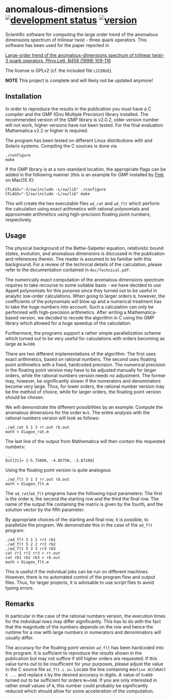 anomalous-dimensions [![development status](http://img.shields.io/badge/status-final--release-green.svg)](http://www.sciencedirect.com/science/article/pii/S0370269399005523) [![version](http://img.shields.io/badge/version-8.0-lightgrey.svg)](http://www.field-theory.org)
====================

Scientific software for computing the large order trend of the anomalous dimensions spectrum of trilinear twist - three quark operators. This software has been used for the paper reported in

[Large-order trend of the anomalous-dimensions spectrum of trilinear twist-3 quark operators, Phys.Lett. B458 (1999) 109-116](http://www.sciencedirect.com/science/article/pii/S0370269399005523)

The license is GPLv2 (cf. the included file `LICENSE`).

**NOTE** This project is complete and will likely not be updated anymore!

Installation
------------

In order to reproduce the results in the publication you must have a C compiler and the GMP (Gnu Multiple Precision) library installed. The recommended version of the GMP library is v2.0.2, older version number will not work, higher versions have not been tested. For the final evaluation Mathematica v2.2 or higher is required.

The program has been tested on different Linux distributions with and Solaris systems. Compiling the C sources is done via

    ./configure
    make

If the GMP library is at a non-standard location, the appropriate flags can be added in the following manner (this is an example for GMP installed by [Fink](http://finkproject.org) on MacOS X):

    CFLAGS="-I/sw/include -L/sw/lib" ./configure
    CFLAGS="-I/sw/include -L/sw/lib" make

This will create the two executable files `ad_rat` and `ad_flt` which perform the calculation using exact arithmetics with rational polynomials and approximate arithmetics using high-precision floating point numbers, respectively.

Usage
-----

The physical background of the Bethe-Salpeter equation, relativistic bound states, evolution, and anomalous dimensions is discussed in the publication and references therein. The reader is assumed to be familiar with this background. For a review of the technical details of the calculation, please refer to the documentation contained in `doc/Technical.pdf`.

The numerically exact computation of the anomalous dimensions spectrum requires to take recourse to some suitable basis - we have decided to use Appell polynomials for this purpose since they turned out to be useful in analytic low-order calculations. When going to larger orders `N`, however, the coefficients of the polynomials will blow up and a numerical treatment has to take the huge numbers into account. Such a calculation can only be performed with high-precision arithmetics. After writing a Mathematica-based version, we decided to recode the algorithm in C using the GMP library which allowed for a huge speedup of the calculation.

Furthermore, the programs support a rather simple parallelization scheme which turned out to be very useful for calculations with orders becoming as large as `N=500`.

There are two different implementations of the algorithm: The first uses exact arithmetics, based on rational numbers. The second uses floating point arithmetics with a fixed, hardcoded precision. The numerical precision in the floating point version may have to be adjusted manually for larger orders, while the rational numbers version needs no adjustment. The former may, however, be significantly slower if the numerators and denominators become very large. Thus, for lower orders, the rational number version may be the method of choice, while for larger orders, the floating point version should be chosen.

We will demonstrate the different possibilities by an example: Compute the anomalous dimensions for the order `N=5`. The entire analysis with the rational numbers version will look as follows:

    ./ad_rat 5 1 3 rr.out rb.out
    math < Diagon_rat.m

The last line of the output from Mathematica will then contain the requested numbers:

    ...
    Out[21]= {-5.75609, -4.85758, -3.87204}

Using the floating point version is quite analogous

    ./ad_flt 5 1 3 rr.out rb.out
    math < Diagon_flt.m

The `ad_rat`/`ad_flt` programs have the following input parameters: The first is the order `N`, the second the starting row and the third the final row. The name of the output file containing the matrix is given by the fourth, and the solution vector by the fifth parameter.

By appropriate choices of the starting and final row, it is possible, to parallelize the program. We demonstrate this in the case of the `ad_flt` program:

    ./ad_flt 5 1 1 rr1 rb1
    ./ad_flt 5 2 2 rr2 rb2
    ./ad_flt 5 3 3 rr3 rb3
    cat rr1 rr2 rr3 > rr.out
    cat rb1 rb2 rb3 > rb.out
    math < Diagon_flt.m

This is useful if the individual jobs can be run on different machines. However, there is no automated control of the program flow and output files. Thus, for larger projects, it is advisable to use script files to avoid typing errors.

Remarks
-------

In particular in the case of the rational numbers version, the execution times for the individual rows may differ significantly. This has to do with the fact that the magnitude of the numbers depends on the row and hence the runtime for a row with large numbers in numerators and denominators will usually differ.

The accuracy for the floating point version `ad_flt` has been hardcoded into the program. It is sufficient to reproduce the results shown in the publication but may not suffice if still higher orders are requested. If this value turns out to be insufficient for your purposes, please adjust the value in the C source file `ad_flt.c.in`. Locate the line containing `#define ACCURACY X ...` and replace `X` by the desired accuracy in digits. A value of `X=800` turned out to be sufficient for orders `N<=500`. If you are only interested in rather small values of `N`, this number could probably be significantly reduced which should allow for some acceleration of the computation.

